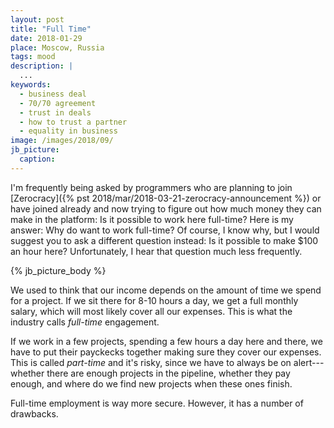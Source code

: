 ```yaml
---
layout: post
title: "Full Time"
date: 2018-01-29
place: Moscow, Russia
tags: mood
description: |
  ...
keywords:
  - business deal
  - 70/70 agreement
  - trust in deals
  - how to trust a partner
  - equality in business
image: /images/2018/09/
jb_picture:
  caption:
---
```


I'm frequently being asked by programmers who are planning to join
[Zerocracy]({% pst 2018/mar/2018-03-21-zerocracy-announcement %})
or have joined already and now trying to figure out how much money they can make in the platform:
Is it possible to work here full-time? Here is my answer: Why do want
to work full-time? Of course, I know why, but I would suggest
you to ask a different question instead: Is it possible to make
$100 an hour here? Unfortunately, I hear that question much less frequently.

<!--more-->

{% jb_picture_body %}

We used to think that our income depends on the amount of time we spend
for a project. If we sit there for 8-10 hours a day, we get a full
monthly salary, which will most likely cover all our expenses. This
is what the industry calls _full-time_ engagement.

If we work in a few projects, spending a few hours a day here and there,
we have to put their payckecks together making sure they cover our
expenses. This is called _part-time_ and it's risky, since we have
to always be on alert---whether there are enough projects in the pipeline,
whether they pay enough, and where do we find new projects when these
ones finish.

Full-time employment is way more secure. However, it has a number of drawbacks.


